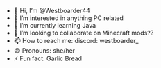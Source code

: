 - 👋 Hi, I’m @Westboarder44
- 👀 I’m interested in anything PC related
- 🌱 I’m currently learning Java
- 💞️ I’m looking to collaborate on Minecraft mods??
- 📫 How to reach me: discord: westboarder_ 
- 😄 Pronouns: she/her
- ⚡ Fun fact: Garlic Bread

<!---
Westboarder44/Westboarder44 is a ✨ special ✨ repository because its `README.md` (this file) appears on your GitHub profile.
You can click the Preview link to take a look at your changes.
--->
